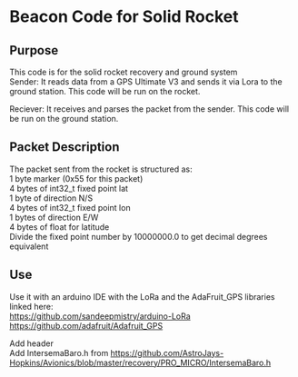 # Beacon Code for Solid Rocket

## Purpose
This code is for the solid rocket recovery and ground system\
Sender: It reads data from a GPS Ultimate V3 and sends it via Lora to the ground station. This code will be run on the rocket.

Reciever: It receives and parses the packet from the sender. This code will be run on the ground station.

## Packet Description
The packet sent from the rocket is structured as: \
1 byte marker (0x55 for this packet) \
4 bytes of int32_t fixed point lat \
1 byte of direction N/S \
4 bytes of int32_t fixed point lon \
1 bytes of direction E/W \
4 bytes of float for latitude \
Divide the fixed point number by 10000000.0 to get decimal degrees equivalent

## Use

Use it with an arduino IDE with the LoRa and the AdaFruit_GPS libraries linked here:\
https://github.com/sandeepmistry/arduino-LoRa \
https://github.com/adafruit/Adafruit_GPS

Add header\
Add IntersemaBaro.h from https://github.com/AstroJays-Hopkins/Avionics/blob/master/recovery/PRO_MICRO/IntersemaBaro.h